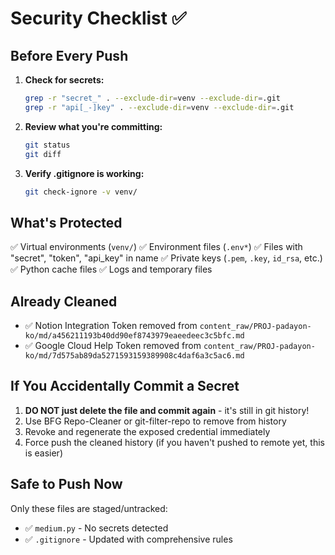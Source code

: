 # Security Checklist ✅

## Before Every Push

1. **Check for secrets:**
   ```bash
   grep -r "secret_" . --exclude-dir=venv --exclude-dir=.git
   grep -r "api[_-]key" . --exclude-dir=venv --exclude-dir=.git
   ```

2. **Review what you're committing:**
   ```bash
   git status
   git diff
   ```

3. **Verify .gitignore is working:**
   ```bash
   git check-ignore -v venv/
   ```

## What's Protected

✅ Virtual environments (`venv/`)
✅ Environment files (`.env*`)
✅ Files with "secret", "token", "api_key" in name
✅ Private keys (`.pem`, `.key`, `id_rsa`, etc.)
✅ Python cache files
✅ Logs and temporary files

## Already Cleaned

- ✅ Notion Integration Token removed from `content_raw/PROJ-padayon-ko/md/a456211193b40dd90ef8743979eaeedeec3c5bfc.md`
- ✅ Google Cloud Help Token removed from `content_raw/PROJ-padayon-ko/md/7d575ab89da5271593159389908c4daf6a3c5ac6.md`

## If You Accidentally Commit a Secret

1. **DO NOT just delete the file and commit again** - it's still in git history!
2. Use BFG Repo-Cleaner or git-filter-repo to remove from history
3. Revoke and regenerate the exposed credential immediately
4. Force push the cleaned history (if you haven't pushed to remote yet, this is easier)

## Safe to Push Now

Only these files are staged/untracked:
- ✅ `medium.py` - No secrets detected
- ✅ `.gitignore` - Updated with comprehensive rules
